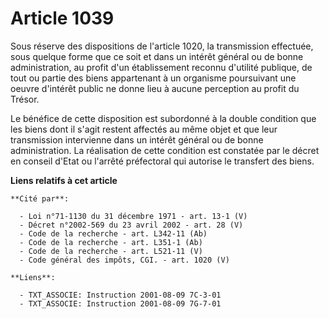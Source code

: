 # Article 1039

Sous réserve des dispositions de l'article 1020, la transmission effectuée, sous quelque forme que ce soit et dans un intérêt
général ou de bonne administration, au profit d'un établissement reconnu d'utilité publique, de tout ou partie des biens
appartenant à un organisme poursuivant une oeuvre d'intérêt public ne donne lieu à aucune perception au profit du Trésor. 

Le bénéfice de cette disposition est subordonné à la double condition que les biens dont il s'agit restent affectés au même
objet et que leur transmission intervienne dans un intérêt général ou de bonne administration. La réalisation de cette
condition est constatée par le décret en conseil d'Etat ou l'arrêté préfectoral qui autorise le transfert des biens.

**Liens relatifs à cet article**

	**Cité par**:

	  - Loi n°71-1130 du 31 décembre 1971 - art. 13-1 (V)
	  - Décret n°2002-569 du 23 avril 2002 - art. 28 (V)
	  - Code de la recherche - art. L342-11 (Ab)
	  - Code de la recherche - art. L351-1 (Ab)
	  - Code de la recherche - art. L521-11 (V)
	  - Code général des impôts, CGI. - art. 1020 (V)

	**Liens**:

	  - TXT_ASSOCIE: Instruction 2001-08-09 7C-3-01
	  - TXT_ASSOCIE: Instruction 2001-08-09 7G-7-01
